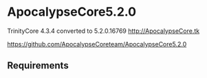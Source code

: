 ApocalypseCore5.2.0
===================
TrinityCore 4.3.4 converted to 5.2.0.16769
http://ApocalypseCore.tk

https://github.com/ApocalypseCoreteam/ApocalypseCore5.2.0

Requirements
------------

